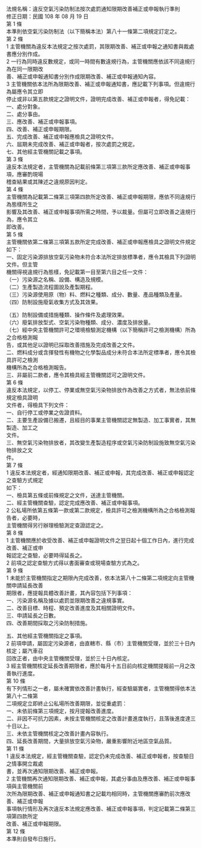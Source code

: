 法規名稱：違反空氣污染防制法按次處罰通知限期改善補正或申報執行準則  
修正日期：民國 108 年 08 月 19 日  
第 1 條  
本準則依空氣污染防制法（以下簡稱本法）第八十一條第二項規定訂定之。  
第 2 條  
1 主管機關為違反本法規定之按次處罰，其限期改善、補正或申報之通知書與裁處書應分別作成。  
2 一行為同時違反數規定，或同一時間有數違規行為，主管機關應依該不同違規行為在同一限期改  
善、補正或申報通知書分別作成限期改善、補正或申報通知內容。  
3 主管機關依本法所為限期改善、補正或申報通知書，應記載下列事項。但違規行為屬應令其立即  
停止或非以第五款規定之證明文件，證明完成改善、補正或申報者，得免記載：  
一、處分對象。  
二、處分事由。  
三、應改善、補正或申報事項。  
四、改善、補正或申報期限。  
五、完成改善、補正或申報應檢具之證明文件。  
六、屆期未完成改善、補正或申報者，按次處罰之規定。  
七、其他經主管機關記載之事項。  
第 3 條  
違反本法規定者，主管機關為記載前條第三項第三款所定應改善、補正或申報事項，應審酌現場  
稽查結果或其陳述之違規原因判定。  
第 4 條  
主管機關為記載第二條第三項第四款所定改善、補正或申報期限，應依不同違規行為態樣所生之  
影響及其改善、補正或申報事項所需之時間，予以裁量。但屬可立即改善之違規行為，應令其立  
即改善。  
第 5 條  
主管機關依第二條第三項第五款所定完成改善、補正或申報應檢具之證明文件規定如下：  
一、固定污染源排放空氣污染物未符合本法所定排放標準者，應令其檢具下列證明文件。但主管  
機關得視違規行為態樣，免記載第一目至第六目之任一文件：  
（一）污染源之名稱、設備、構造及規模。  
（二）生產製造流程圖說及產製期程。  
（三）污染源使用原（物）料、燃料之種類、成分、數量、產品種類及產量。  
（四）防制設施廢氣收集方式及其效果。  


（五）防制設備或措施種類、操作條件及處理效果。  
（六）廢氣排放型式、空氣污染物種類、成分、濃度及排放量。  
（七）經中央主管機關許可之環境檢驗測定機構（以下簡稱許可之檢測機構）所為之合格檢測報  
告，或其他足以證明已採取改善措施及完成改善之文件。  
二、燃料成分或含揮發性有機物之化學製品成分未符合本法所定標準者，應令其檢具許可之檢測  
機構所為之合格檢測報告。  
三、非屬前二款者，應令其檢具經主管機關認可之證明文件。  
第 6 條  
違反本法規定，以停工、停業或無空氣污染物排放作為改善之方式者，無法依前條規定檢具證明  
文件者，得檢具下列文件：  
一、自行停工或停業之佐證資料。  
二、主要生產設備已搬遷，且經目的事業主管機關認定無製造、加工事實者，其無製造、加工之  
文件。  
三、無空氣污染物排放者，其改變生產製造程序或空氣污染防制設施致無空氣污染物排放之文  
件。  
第 7 條  
1 違反本法規定者，經通知限期改善、補正或申報，其完成改善、補正或申報認定之查驗方式規定  
如下：  
一、檢具第五條或前條規定之文件，送達主管機關。  
二、經主管機關查驗，認定完成應改善、補正或申報事項。  
2 公私場所依第五條第一款或第二款規定，檢具許可之檢測機構所為之合格檢測報告者，必要時，  
主管機關得另行辦理檢驗測定查證認定之。  
第 8 條  
1 主管機關應於收受改善、補正或申報證明文件之翌日起十個工作日內，進行完成改善、補正或申  
報認定之查驗，必要時得延長之。  
2 前項之認定查驗方式得以書面審查或現場查驗方式為之。  
第 9 條  
1 未能於主管機關指定之期限內完成改善，依本法第八十二條第二項規定向主管機關申請延長改善  
期限者，應提報具體改善計畫，其內容包括下列事項：  
一、污染源名稱及據以處罰並限期改善之違規事實。  
二、改善目標、時程、預定改善進度及其相關證明文件。  
三、申請延長之日數。  
四、改善期間採取之污染防制措施。  


五、其他經主管機關指定之事項。  
2 前項申請，屬固定污染源者，由直轄市、縣（市）主管機關受理，並於三十日內核定；屬汽車召  
回改正者，由中央主管機關受理，並於三十日內核定。  
3 經主管機關核定延長改善期限者，應於每月十五日前向核定機關提報前一月之改善執行進度。  
第 10 條  
有下列情形之一者，屬未確實依改善計畫執行，經查驗屬實者，主管機關得依本法第八十二條第  
二項規定立即終止公私場所改善期限，並從重處罰：  
一、未依前條第三項規定，按月提報改善進度。  
二、非因不可抗力因素，未按主管機關核定之改善計畫進度執行，且落後進度達三十日以上。  
三、未依主管機關核定之改善計畫內容執行。  
四、延長改善期間，大量排放空氣污染物，嚴重影響附近地區空氣品質。  
第 11 條  
1 違反本法規定，經主管機關查驗，認定仍未完成改善、補正或申報者，按查驗日之情事開立裁處  
書，並再次通知限期改善、補正或申報。  
2 主管機關再次通知限期改善、補正或申報，其處分事由及應改善、補正或申報事項與主管機關前  
次所為限期改善、補正或申報通知書之記載均相同時，主管機關應審酌前次應改善、補正或申報  
事項執行情形及再次違反本法規定應改善、補正或申報事項，判定記載第二條第三項第四款所定  
改善、補正或申報期限。  
第 12 條  
本準則自發布日施行。  


